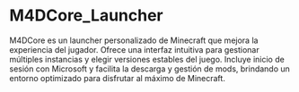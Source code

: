 # M4DCore_Launcher
M4DCore es un launcher personalizado de Minecraft que mejora la experiencia del jugador. Ofrece una interfaz intuitiva para gestionar múltiples instancias y elegir versiones estables del juego. Incluye inicio de sesión con Microsoft y facilita la descarga y gestión de mods, brindando un entorno optimizado para disfrutar al máximo de Minecraft.
